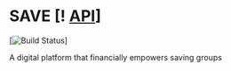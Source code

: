 # SAVE [! [API](https://img.shields.io/badge/API-V3-blue)]

[![Build Status](https://travis-ci.org/nignanthomas/wayfarer.svg?branch=develop)]

A digital platform that financially empowers saving groups

